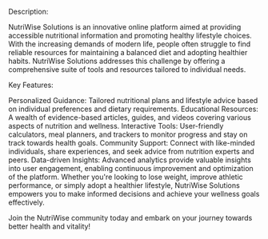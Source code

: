 Description:

NutriWise Solutions is an innovative online platform aimed at providing accessible nutritional information and promoting healthy lifestyle choices. With the increasing demands of modern life, people often struggle to find reliable resources for maintaining a balanced diet and adopting healthier habits. NutriWise Solutions addresses this challenge by offering a comprehensive suite of tools and resources tailored to individual needs.

Key Features:

Personalized Guidance: Tailored nutritional plans and lifestyle advice based on individual preferences and dietary requirements.
Educational Resources: A wealth of evidence-based articles, guides, and videos covering various aspects of nutrition and wellness.
Interactive Tools: User-friendly calculators, meal planners, and trackers to monitor progress and stay on track towards health goals.
Community Support: Connect with like-minded individuals, share experiences, and seek advice from nutrition experts and peers.
Data-driven Insights: Advanced analytics provide valuable insights into user engagement, enabling continuous improvement and optimization of the platform.
Whether you're looking to lose weight, improve athletic performance, or simply adopt a healthier lifestyle, NutriWise Solutions empowers you to make informed decisions and achieve your wellness goals effectively.

Join the NutriWise community today and embark on your journey towards better health and vitality!
